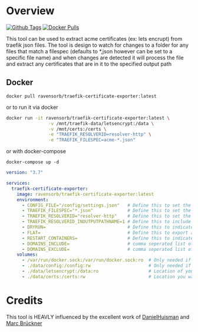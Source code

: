 # Overview
[![Github Tags](https://img.shields.io/github/v/tag/ravensorb/traefik-certificate-exporter?logo=github&logoColor=white)](https://github.com/ravensorb/traefik-certificate-exporter) [![Docker Pulls](https://img.shields.io/docker/pulls/ravensorb/traefik-certificate-exporter?logo=docker&logoColor=white)](https://hub.docker.com/r/ravensorb/traefik-certificate-exporter)


This tool can be used to extract acme certificates (ex: lets encrupt) from traefik json files. The tool is design to watch for changes to a folder for any files that match a filespec (defaults to *,json however can be set to a specific file name) and when changes are detected it will process the file and extract any certificates that are in it to the specified output path

## Docker
```
docker pull ravensorb/traefik-certificate-exporter:latest
```
or to run it via docker
```bash
docker run -it ravensorb/traefik-certificate-exporter:latest \
                -v /mnt/traefik-data/letsencrypt:/data \
                -v /mnt/certs:/certs \
                -e "TRAEFIK_RESOLVERID=resolver-http" \
                -e "TRAEFIK_FILESPEC=acme-*.json"
```
or with docker-compose

```
docker-compose up -d 
```

```yaml
version: "3.7"

services:
  traefik-certificate-exporter:
    image: ravensorb/traefik-certificate-exporter:latest
    environment:
      - CONFIG_FILE="/config/settings.json"   # Define this to set the config file
      - TRAEFIK_FILESPEC="*.json"             # Define this to set the file space to watch for changes
      - TRAEFIK_RESOLVERID="resolver-http"    # Define this to set the resolver id to match against
      - TRAEFIK_RESOLVERID_INOUTPUTPATHNAME=1 # Define this to include the resolver name in the output path
      - DRYRUN=                               # Define this to indicate you want to do a dry run (don't actually export or restart)
      - FLAT=                                 # Define this to export all certificates in a single flat folder
      - RESTART_CONTAINERS=                   # Define this to indicate if containers with label set should be restarted
      - DOMAINS_INCLUDE=                      # comma seperated list of domain names to only export
      - DOMAINS_EXCLUDE=                      # comma seperated list of domain names to exlude from exporting
    volumes:
      - /var/run/docker.sock:/var/run/docker.sock:ro  # Only needed if you are going to be restarting containers
      - ./data/config:/config:rw                      # Only needed if you are going to set a config file to load
      - ./data/letsencrypt:/data:ro                   # Location of your acme files
      - ./data/certs:/certs:rw                        # Location you want to export certificates to      
```
# Credits
This tool is HEAVLY influenced by the excellent work of [DanielHuisman](https://github.com/DanielHuisman) and [Marc Brückner](https://github.com/SnowMB)